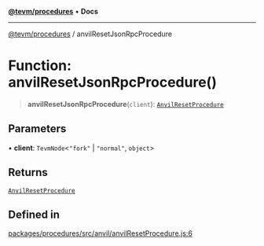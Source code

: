 [**@tevm/procedures**](../README.md) • **Docs**

***

[@tevm/procedures](../globals.md) / anvilResetJsonRpcProcedure

# Function: anvilResetJsonRpcProcedure()

> **anvilResetJsonRpcProcedure**(`client`): [`AnvilResetProcedure`](../type-aliases/AnvilResetProcedure.md)

## Parameters

• **client**: `TevmNode`\<`"fork"` \| `"normal"`, `object`\>

## Returns

[`AnvilResetProcedure`](../type-aliases/AnvilResetProcedure.md)

## Defined in

[packages/procedures/src/anvil/anvilResetProcedure.js:6](https://github.com/evmts/tevm-monorepo/blob/main/packages/procedures/src/anvil/anvilResetProcedure.js#L6)
